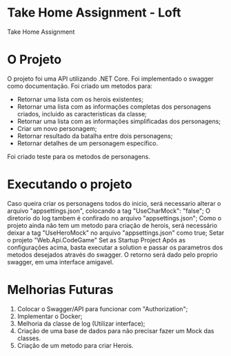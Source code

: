 # Take Home Assignment - Loft
Take Home Assignment

# O Projeto
O projeto foi uma API utilizando .NET Core. Foi implementado o swagger como documentação.
Foi criado um metodos para: 
- Retornar uma lista com os herois existentes;
- Retornar uma lista com as informações completas dos personagens criados, incluido as caracteristicas da classe;
- Retornar uma lista com as informações simplificadas dos personagens;
- Criar um novo personagem;
- Retornar resultado da batalha entre dois personagens;
- Retornar detalhes de um personagem específico.

Foi criado teste para os metodos de personagens.

# Executando o projeto
Caso queira criar os personagens todos do inicio, será necessario alterar o arquivo "appsettings.json", colocando a tag "UseCharMock": "false";
O diretorio do log tambem é confirado no arquivo "appsettings.json";
Como o projeto ainda não tem um metodo para criação de herois, será necessário deixar a tag "UseHeroMock" no arquivo "appsettings.json" como true;
Setar o projeto "Web.Api.CodeGame" Set as Startup Project
Após as configurações acima, basta executar a solution e passar os parametros dos metodos desejados através do swagger. O retorno será dado pelo proprio swagger, em uma interface amigavel.

# Melhorias Futuras
1. Colocar o Swagger/API para funcionar com "Authorization";
2. Implementar o Docker;
3. Melhoria da classe de log (Utilizar interface);
4. Criação de uma base de dados para não precisar fazer um Mock das classes.
5. Criação de um metodo para criar Herois.
